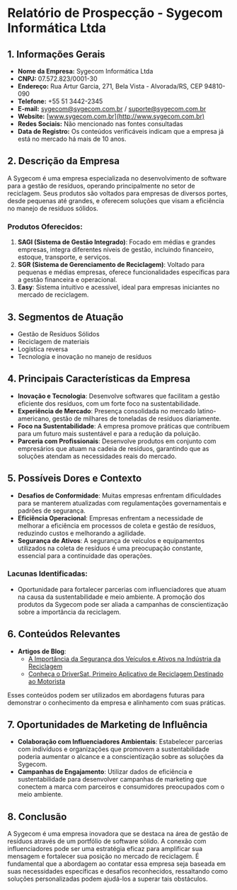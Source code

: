 # Relatório de Prospecção - Sygecom Informática Ltda

## 1. Informações Gerais

- **Nome da Empresa:** Sygecom Informática Ltda
- **CNPJ:** 07.572.823/0001-30
- **Endereço:** Rua Artur Garcia, 271, Bela Vista - Alvorada/RS, CEP 94810-090
- **Telefone:** +55 51 3442-2345
- **E-mail:** sygecom@sygecom.com.br / suporte@sygecom.com.br
- **Website:** [www.sygecom.com.br](http://www.sygecom.com.br)
- **Redes Sociais:** Não mencionado nas fontes consultadas
- **Data de Registro:** Os conteúdos verificáveis indicam que a empresa já está no mercado há mais de 10 anos.

## 2. Descrição da Empresa
A Sygecom é uma empresa especializada no desenvolvimento de software para a gestão de resíduos, operando principalmente no setor de reciclagem. Seus produtos são voltados para empresas de diversos portes, desde pequenas até grandes, e oferecem soluções que visam a eficiência no manejo de resíduos sólidos.

### Produtos Oferecidos:
1. **SAGI (Sistema de Gestão Integrado)**: Focado em médias e grandes empresas, integra diferentes níveis de gestão, incluindo financeiro, estoque, transporte, e serviços.
2. **SGR (Sistema de Gerenciamento de Reciclagem)**: Voltado para pequenas e médias empresas, oferece funcionalidades específicas para a gestão financeira e operacional.
3. **Easy**: Sistema intuitivo e acessível, ideal para empresas iniciantes no mercado de reciclagem.

## 3. Segmentos de Atuação
- Gestão de Resíduos Sólidos
- Reciclagem de materiais
- Logística reversa
- Tecnologia e inovação no manejo de resíduos

## 4. Principais Características da Empresa
- **Inovação e Tecnologia**: Desenvolve softwares que facilitam a gestão eficiente dos resíduos, com um forte foco na sustentabilidade.
- **Experiência de Mercado**: Presença consolidada no mercado latino-americano, gestão de milhares de toneladas de resíduos diariamente.
- **Foco na Sustentabilidade**: A empresa promove práticas que contribuem para um futuro mais sustentável e para a redução da poluição.
- **Parceria com Profissionais**: Desenvolve produtos em conjunto com empresários que atuam na cadeia de resíduos, garantindo que as soluções atendam as necessidades reais do mercado.
  
## 5. Possíveis Dores e Contexto
- **Desafios de Conformidade**: Muitas empresas enfrentam dificuldades para se manterem atualizadas com regulamentações governamentais e padrões de segurança.
- **Eficiência Operacional**: Empresas enfrentam a necessidade de melhorar a eficiência em processos de coleta e gestão de resíduos, reduzindo custos e melhorando a agilidade.
- **Segurança de Ativos**: A segurança de veículos e equipamentos utilizados na coleta de resíduos é uma preocupação constante, essencial para a continuidade das operações.

### Lacunas Identificadas:
- Oportunidade para fortalecer parcerias com influenciadores que atuam na causa da sustentabilidade e meio ambiente. A promoção dos produtos da Sygecom pode ser aliada a campanhas de conscientização sobre a importância da reciclagem.

## 6. Conteúdos Relevantes
- **Artigos de Blog**:
  - [A Importância da Segurança dos Veículos e Ativos na Indústria da Reciclagem](https://www.sygecom.com.br/pt/blog/a-importancia-da-seguranca-dos-veiculos-e-ativos-na-industria-da-reciclagem)
  - [Conheça o DriverSat, Primeiro Aplicativo de Reciclagem Destinado ao Motorista](https://www.sygecom.com.br/pt/blog/conheca-o-driversat-primeiro-aplicativo-de-reciclagem-destinado-ao-motorista-)

Esses conteúdos podem ser utilizados em abordagens futuras para demonstrar o conhecimento da empresa e alinhamento com suas práticas.

## 7. Oportunidades de Marketing de Influência
- **Colaboração com Influenciadores Ambientais**: Estabelecer parcerias com indivíduos e organizações que promovem a sustentabilidade poderia aumentar o alcance e a conscientização sobre as soluções da Sygecom.
- **Campanhas de Engajamento**: Utilizar dados de eficiência e sustentabilidade para desenvolver campanhas de marketing que conectem a marca com parceiros e consumidores preocupados com o meio ambiente.

## 8. Conclusão
A Sygecom é uma empresa inovadora que se destaca na área de gestão de resíduos através de um portfólio de software sólido. A conexão com influenciadores pode ser uma estratégia eficaz para amplificar sua mensagem e fortalecer sua posição no mercado de reciclagem. É fundamental que a abordagem ao contatar essa empresa seja baseada em suas necessidades específicas e desafios reconhecidos, ressaltando como soluções personalizadas podem ajudá-los a superar tais obstáculos.